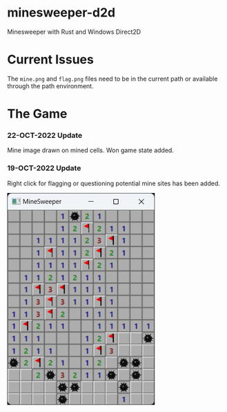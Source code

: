 # minesweeper-d2d
Minesweeper with Rust and Windows Direct2D

# Current Issues
The ```mine.png``` and ```flag.png``` files need to be in the current path or available through the path environment.


# The Game

### 22-OCT-2022 Update
Mine image drawn on mined cells. Won game state added.

### 19-OCT-2022 Update
Right click for flagging or questioning potential mine sites has been added.


![ScreenShot](resources/screenshot-01.png)
